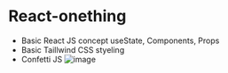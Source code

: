 # React-onething
- Basic React JS concept useState, Components, Props
- Basic Taillwind CSS styeling
- Confetti JS
![image](https://user-images.githubusercontent.com/73816062/230724818-7ad0b28f-8a6d-46e1-b14e-95356ee7e6ec.png)
